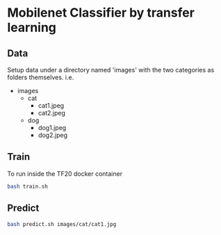 # Mobilenet Classifier by transfer learning

## Data
Setup data under a directory named 'images' with the two categories as folders themselves. i.e.

- images
    - cat
        - cat1.jpeg
        - cat2.jpeg
    - dog
        - dog1.jpeg
        - dog2.jpeg

## Train

To run inside the TF20 docker container
```bash
bash train.sh
```

## Predict

```bash
bash predict.sh images/cat/cat1.jpg
```